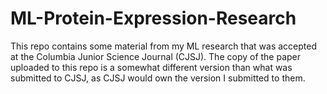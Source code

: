 # ML-Protein-Expression-Research
This repo contains some material from my ML research that was accepted at the Columbia Junior Science Journal (CJSJ).
The copy of the paper uploaded to this repo is a somewhat different version than what was submitted to CJSJ, as CJSJ would own the version I submitted to them.
